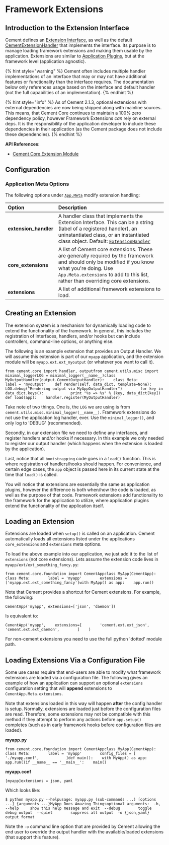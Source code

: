 # Framework Extensions

## Introduction to the Extension Interface

Cement defines an [Extension Interface](https://cement.readthedocs.io/en/2.99/api/core/extension/#cement.core.extension.ExtensionInterface), as well as the default [CementExtensionHandler](https://cement.readthedocs.io/en/2.99/api/core/extension/#cement.core.extension.ExtensionHandler) that implements the interface. Its purpose is to manage loading framework extensions and making them usable by the application. Extensions are similar to [Application Plugins](plugins.md), but at the framework level \(application agnostic\).

{% hint style="warning" %}
Cement often includes multiple handler implementations of an interface that may or may not have additional features or functionality than the interface requires.  The documentation below only references usage based on the interface and default handler \(not the full capabilities of an implementation\).
{% endhint %}

{% hint style="info" %}
As of Cement 2.1.3, optional extensions with external dependencies are now being shipped along with mainline sources. This means, that Cement Core continues to maintain a 100% zero dependency policy, however Framework Extensions _can_ rely on external deps. It is the responsibility of the application developer to include these dependencies in their application \(as the Cement package does not include these dependencies\).
{% endhint %}



**API References:**

* [Cement Core Extension Module](https://cement.readthedocs.io/en/2.99/api/core/extension)

## Configuration

### Application Meta Options

The following options under [`App.Meta`](https://cement.readthedocs.io/en/2.99/api/core/foundation/#cement.core.foundation.App.Meta) modify extension handling:

| **Option** | **Description** |
| :--- | :--- |
| **extension\_handler** | A handler class that implements the Extension Interface.  This can be a string \(label of a registered handler\), an uninstantiated class, or an instantiated class object.  Default: [`ExtensionHandler`](https://cement.readthedocs.io/en/2.99/api/core/extension/#cement.core.extension.ExtensionHandler) |
| **core\_extensions** | A list of Cement core extensions.  These are generally required by the framework and should only be modified if you know what you're doing.  Use `App.Meta.extensions` to add to this list, rather than overriding core extensions. |
| **extensions** | A list of additional framework extensions to load. |

## Creating an Extension

The extension system is a mechanism for dynamically loading code to extend the functionality of the framework. In general, this includes the registration of interfaces, handlers, and/or hooks but can include controllers, command-line options, or anything else.

The following is an example extension that provides an Output Handler. We will assume this extension is part of our `myapp` application, and the extension module will be `myapp.ext.ext_myoutput` \(or whatever you want to call it\).

```text
from cement.core import handler, outputfrom cement.utils.misc import minimal_logger​LOG = minimal_logger(__name__)​class MyOutputHandler(output.CementOutputHandler):    class Meta:        label = 'myoutput'​    def render(self, data_dict, template=None):        LOG.debug("Rendering output via MyAppOutputHandler")        for key in data_dict.keys():            print "%s => %s" % (key, data_dict[key])​def load(app):    handler.register(MyOutputHandler)
```

Take note of two things. One is, the `LOG` we are using is from `cement.utils.misc.minimal_logger(__name__)`. Framework extensions do not use the application log handler, ever. Use the `minimal_logger()`, and only log to 'DEBUG' \(recommended\).

Secondly, in our extension file we need to define any interfaces, and register handlers and/or hooks if necessary. In this example we only needed to register our output handler \(which happens when the extension is loaded by the application\).

Last, notice that all `bootstrapping` code goes in a `load()` function. This is where registration of handlers/hooks should happen. For convenience, and certain edge cases, the `app` object is passed here in its current state at the time that `load()` is called.

You will notice that extensions are essentially the same as application plugins, however the difference is both when/how the code is loaded, as well as the purpose of that code. Framework extensions add functionality to the framework for the application to utilize, where application plugins extend the functionality of the application itself.

## Loading an Extension

Extensions are loaded when `setup()` is called on an application. Cement automatically loads all extensions listed under the applications `core_extensions` and `extensions` meta options.

To load the above example into our application, we just add it to the list of `extensions` \(not core extensions\). Lets assume the extension code lives in `myapp/ext/ext_something_fancy.py`:

```text
from cement.core.foundation import CementApp​class MyApp(CementApp):    class Meta:        label = 'myapp'        extensions = ['myapp.ext.ext_something_fancy']​with MyApp() as app:    app.run()
```

Note that Cement provides a shortcut for Cement extensions. For example, the following:

```text
CementApp('myapp', extensions=['json', 'daemon'])
```

Is equivalent to:

```text
CementApp('myapp',    extensions=[        'cement.ext.ext_json',        'cement.ext.ext_daemon',        ]    )
```

For non-cement extensions you need to use the full python 'dotted' module path.

## Loading Extensions Via a Configuration File

Some use cases require that end-users are able to modify what framework extensions are loaded via a configuration file. The following gives an example of how an application can support an optional `extensions` configuration setting that will **append** extensions to `CementApp.Meta.extensions`.

Note that extensions loaded in this way will happen **after** the config handler is setup. Normally, extensions are loaded just before the configuration files are read. Therefore, some extensions may not be compatible with this method if they attempt to perform any actions before `app.setup()` completes \(such as in early framework hooks before configuration files are loaded\).

**myapp.py**

```text
from cement.core.foundation import CementApp​class MyApp(CementApp):    class Meta:        label = 'myapp'        config_files = [            './myapp.conf',            ]​def main():    with MyApp() as app:        app.run()​if __name__ == '__main__':    main()
```

**myapp.conf**

```text
[myapp]extensions = json, yaml
```

Which looks like:

```text
$ python myapp.py --helpusage: myapp.py (sub-commands ...) [options ...] {arguments ...}​MyApp Does Amazing Things​optional arguments:  -h, --help     show this help message and exit  --debug        toggle debug output  --quiet        suppress all output  -o {json,yaml} output format
```

Note the `-o` command line option that are provided by Cement allowing the end user to override the output handler with the available/loaded extensions \(that support this feature\).

